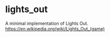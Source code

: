 # lights_out

A minimal implementation of Lights Out. https://en.wikipedia.org/wiki/Lights_Out_(game)
